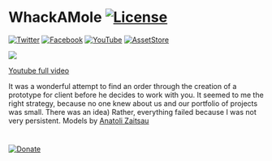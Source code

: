 
# WhackAMole [![License](https://img.shields.io/badge/license-MIT-brightgreen.svg)](/LICENSE)

[![Twitter](https://img.shields.io/badge/follow-Twitter-9cf.svg)](https://twitter.com/suncubestudio)
[![Facebook](https://img.shields.io/badge/follow-Facebook-blue.svg)](https://www.facebook.com/suncubestudio/)
[![YouTube](https://img.shields.io/badge/follow-YouTube-red.svg)](https://www.youtube.com/channel/UC4O9GHjx0ovyVYJgMg4aFMA?view_as=subscriber)
[![AssetStore](https://img.shields.io/badge/-AssetStore-lightgrey.svg)](https://assetstore.unity.com/publishers/14506)

![](/ReadmeSource/preview1.gif)

[Youtube full video](https://youtu.be/0KjAo6xM3kw)

It was a wonderful attempt to find an order through the creation of a prototype for client before he decides to work with you. It seemed to me the right strategy, because no one knew about us and our portfolio of projects was small. There was an idea) Rather, everything failed because I was not very persistent.
Models by [Anatoli Zaitsau](https://github.com/AnatoliZaitsau)

#
[![Donate](https://www.paypalobjects.com/en_US/i/btn/btn_donateCC_LG.gif)](https://www.donationalerts.com/r/suncube)
